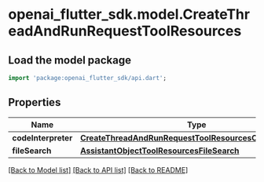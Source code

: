 # openai_flutter_sdk.model.CreateThreadAndRunRequestToolResources

## Load the model package
```dart
import 'package:openai_flutter_sdk/api.dart';
```

## Properties
Name | Type | Description | Notes
------------ | ------------- | ------------- | -------------
**codeInterpreter** | [**CreateThreadAndRunRequestToolResourcesCodeInterpreter**](CreateThreadAndRunRequestToolResourcesCodeInterpreter.md) |  | [optional] 
**fileSearch** | [**AssistantObjectToolResourcesFileSearch**](AssistantObjectToolResourcesFileSearch.md) |  | [optional] 

[[Back to Model list]](../README.md#documentation-for-models) [[Back to API list]](../README.md#documentation-for-api-endpoints) [[Back to README]](../README.md)


